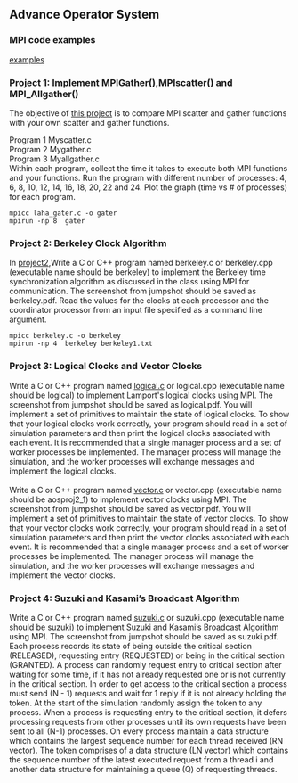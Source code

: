 ## Advance Operator System

### MPI code examples
[examples](https://github.com/ainilaha/AOS/tree/master/code)

### Project 1: Implement MPIGather(),MPIscatter() and MPI_Allgather()
The objective of [this project](https://github.com/ainilaha/AOS/tree/master/project1) is to compare MPI scatter and gather functions with your own
scatter and gather functions. 


Program 1 Myscatter.c \
Program 2 Mygather.c \
Program 3 Myallgather.c \
Within each program, collect the time it takes to execute both MPI functions and your functions.
Run the program with different number of processes: 4, 6, 8, 10, 12, 14, 16, 18, 20, 22 and 24.
Plot the graph (time vs # of processes) for each program. 

`mpicc laha_gater.c -o gater`\
`mpirun -np 8  gater`

### Project 2: Berkeley Clock Algorithm
In [project2](https://github.com/ainilaha/AOS/tree/master/project2),Write a C or C++ program named berkeley.c or berkeley.cpp (executable name should be berkeley) to implement the Berkeley time synchronization algorithm as discussed in the class using MPI for communication. 
The screenshot from jumpshot should be saved as berkeley.pdf. Read the values for the clocks at each processor and the coordinator processor from an input file specified as a command line argument.

`mpicc berkeley.c -o berkeley`\
`mpirun -np 4  berkeley berkeley1.txt`

### Project 3: Logical Clocks and Vector Clocks
Write a C or C++ program named [logical.c](https://github.com/ainilaha/AOS/blob/master/project3/logical.c) or logical.cpp (executable name should be logical) to implement Lamport's logical clocks using MPI. The screenshot from jumpshot should be saved as logical.pdf. You will implement a set of primitives to maintain the state of logical clocks. To show that your logical clocks work correctly, your program should read in a set of simulation parameters and then print the logical clocks associated with each event. It is recommended that a single manager process and a set of worker processes be implemented. The manager process will manage the simulation, and the worker processes will exchange messages and implement the logical clocks.
\
\
Write a C or C++ program named [vector.c](vector.c) or vector.cpp (executable name should be aosproj2_1) to implement vector clocks using MPI. The screenshot from jumpshot should be saved as vector.pdf. You will implement a set of primitives to maintain the state of vector clocks. To show that your vector clocks work correctly, your program should read in a set of simulation parameters and then print the vector clocks associated with each event. It is recommended that a single manager process and a set of worker processes be implemented. The manager process will
manage the simulation, and the worker processes will exchange messages and implement the vector clocks.

### Project 4: Suzuki and Kasami’s Broadcast Algorithm
Write a C or C++ program named [suzuki.c](https://github.com/ainilaha/AOS/tree/master/project4) or suzuki.cpp (executable name should be suzuki) to implement Suzuki and Kasami’s Broadcast Algorithm using MPI. The screenshot from jumpshot should be saved as suzuki.pdf.
Each process records its state of being outside the critical section (RELEASED), requesting entry (REQUESTED) or being in the critical section (GRANTED). A process can randomly request entry to critical section after waiting for some time, if it has not already requested one or is not currently in the critical section.
In order to get access to the critical section a process must send (N - 1) requests and wait for 1 reply if it is not already holding the token. At the start of the simulation randomly assign the token to any process.
When a process is requesting entry to the critical section, it defers processing requests from other processes until its own requests have been sent to all (N-1) processes.
On every process maintain a data structure which contains the largest sequence number for each thread received (RN vector). The token comprises of a data structure (LN vector) which contains the sequence number of the latest executed request from a thread i and another data structure for maintaining a queue (Q) of requesting threads.